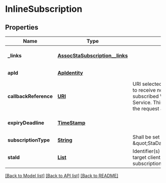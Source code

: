 # InlineSubscription
## Properties

Name | Type | Description | Notes
------------ | ------------- | ------------- | -------------
**\_links** | [**AssocStaSubscription__links**](AssocStaSubscription__links.md) |  | [optional] [default to null]
**apId** | [**ApIdentity**](ApIdentity.md) |  | [default to null]
**callbackReference** | [**URI**](URI.md) | URI selected by the service consumer to receive notifications on the subscribed WLAN Access Information Service. This shall be included both in the request and in response. | [default to null]
**expiryDeadline** | [**TimeStamp**](TimeStamp.md) |  | [optional] [default to null]
**subscriptionType** | [**String**](string.md) | Shall be set to \&quot;StaDataRateSubscription\&quot;. | [default to null]
**staId** | [**List**](StaIdentity.md) | Identifier(s) to uniquely specify the target client station(s) for the subscription | [default to null]

[[Back to Model list]](../README.md#documentation-for-models) [[Back to API list]](../README.md#documentation-for-api-endpoints) [[Back to README]](../README.md)

